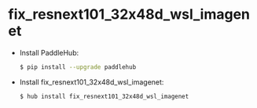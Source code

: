 # fix_resnext101_32x48d_wsl_imagenet
* Install PaddleHub: 

    ```bash
    $ pip install --upgrade paddlehub
    ```

* Install fix_resnext101_32x48d_wsl_imagenet: 

    ```bash
    $ hub install fix_resnext101_32x48d_wsl_imagenet
    ```
